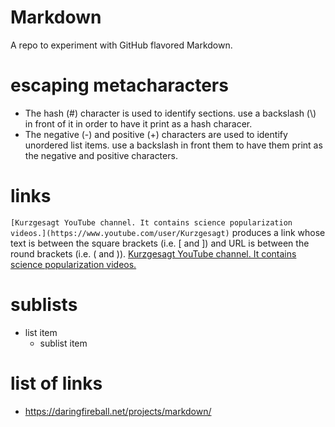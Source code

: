 # Markdown
A repo to experiment with GitHub flavored Markdown.

# escaping metacharacters
- The hash (\#) character is used to identify sections. use a
backslash (\\) in front of it in order to have it print as a hash
characer.
- The negative (\-) and positive (\+) characters are used to identify
unordered list items. use a backslash in front them to have them print
as the negative and positive characters.

# links
`[Kurzgesagt YouTube channel. It contains science popularization videos.](https://www.youtube.com/user/Kurzgesagt)` produces
a link whose text is between the square brackets (i.e. \[ and \]) and URL is between the round brackets (i.e. \( and \)).
[Kurzgesagt YouTube channel. It contains science popularization videos.](https://www.youtube.com/user/Kurzgesagt)

# sublists
- list item
  - sublist item

# list of links
- https://daringfireball.net/projects/markdown/
